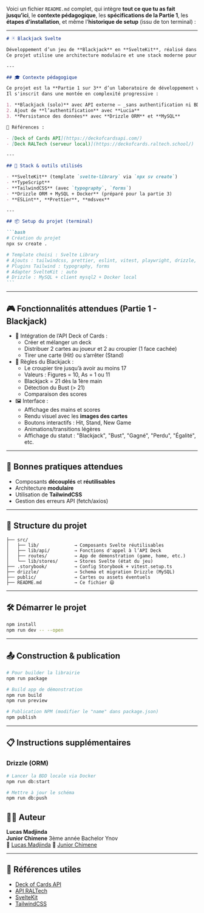 Voici un fichier `README.md` complet, qui intègre **tout ce que tu as fait jusqu’ici**, le **contexte pédagogique**, les **spécifications de la Partie 1**, les **étapes d’installation**, et même l'**historique de setup** (issu de ton terminal) :

---

````markdown
# 🃏 Blackjack Svelte

Développement d’un jeu de **Blackjack** en **SvelteKit**, réalisé dans le cadre du **Lab Frontend – RalTech** (YNOV).  
Ce projet utilise une architecture modulaire et une stack moderne pour aboutir à une **librairie de composants réutilisables**.

---

## 🎓 Contexte pédagogique

Ce projet est la **Partie 1 sur 3** d’un laboratoire de développement web.  
Il s'inscrit dans une montée en complexité progressive :

1. **Blackjack (solo)** avec API externe – _sans authentification ni BDD_
2. Ajout de **l’authentification** avec **Lucia**
3. **Persistance des données** avec **Drizzle ORM** et **MySQL**

📄 Références :

- [Deck of Cards API](https://deckofcardsapi.com/)
- [Deck RALTech (serveur local)](https://deckofcards.raltech.school/)

---

## 🚀 Stack & outils utilisés

- **SvelteKit** (template `svelte-library` via `npx sv create`)
- **TypeScript**
- **TailwindCSS** (avec `typography`, `forms`)
- **Drizzle ORM + MySQL + Docker** (préparé pour la partie 3)
- **ESLint**, **Prettier**, **mdsvex**

---

## 📦 Setup du projet (terminal)

```bash
# Création du projet
npx sv create .

# Template choisi : Svelte Library
# Ajouts : tailwindcss, prettier, eslint, vitest, playwright, drizzle, lucia, mdsvex
# Plugins Tailwind : typography, forms
# Adapter SvelteKit : auto
# Drizzle : MySQL + client mysql2 + Docker local
```
````

---

## 🎮 Fonctionnalités attendues (Partie 1 - Blackjack)

- 🎴 Intégration de l’API Deck of Cards :
  - Créer et mélanger un deck
  - Distribuer 2 cartes au joueur et 2 au croupier (1 face cachée)
  - Tirer une carte (Hit) ou s’arrêter (Stand)
- 📏 Règles du Blackjack :
  - Le croupier tire jusqu’à avoir au moins 17
  - Valeurs : Figures = 10, As = 1 ou 11
  - Blackjack = 21 dès la 1ère main
  - Détection du Bust (> 21)
  - Comparaison des scores
- 🖼️ Interface :
  - Affichage des mains et scores
  - Rendu visuel avec les **images des cartes**
  - Boutons interactifs : Hit, Stand, New Game
  - Animations/transitions légères
  - Affichage du statut : "Blackjack", "Bust", "Gagné", "Perdu", "Égalité", etc.

---

## 🧠 Bonnes pratiques attendues

- Composants **découplés** et **réutilisables**
- Architecture **modulaire**
- Utilisation de **TailwindCSS**
- Gestion des erreurs API (fetch/axios)

---

## 📁 Structure du projet

```
├── src/
│   ├── lib/             → Composants Svelte réutilisables
│   ├── lib/api/         → Fonctions d'appel à l’API Deck
│   ├── routes/          → App de démonstration (game, home, etc.)
│   └── lib/stores/      → Stores Svelte (état du jeu)
├── .storybook/          → Config Storybook + vitest.setup.ts
├── drizzle/             → Schema et migration Drizzle (MySQL)
├── public/              → Cartes ou assets éventuels
├── README.md            → Ce fichier 😄
```

---

## 🛠️ Démarrer le projet

```bash
npm install
npm run dev -- --open
```

---

## 📤 Construction & publication

```bash
# Pour builder la librairie
npm run package

# Build app de démonstration
npm run build
npm run preview

# Publication NPM (modifier le "name" dans package.json)
npm publish
```

---

## 📋 Instructions supplémentaires

### Drizzle (ORM)

```bash
# Lancer la BDD locale via Docker
npm run db:start

# Mettre à jour le schéma
npm run db:push
```


## 👨‍💻 Auteur

**Lucas Madjinda**  
**Junior Chimene**
3ème année Bachelor Ynov  
📧 [Lucas Madjinda](mailto:lucasmadjinda@gmail.com)
📧 [Junior Chimene](mailto:cammonp@outlook.fr)

---

## 📎 Références utiles

- [Deck of Cards API](https://deckofcardsapi.com/)
- [API RALTech](https://deckofcards.raltech.school/)
- [SvelteKit](https://kit.svelte.dev/)
- [TailwindCSS](https://tailwindcss.com/)

```

```
